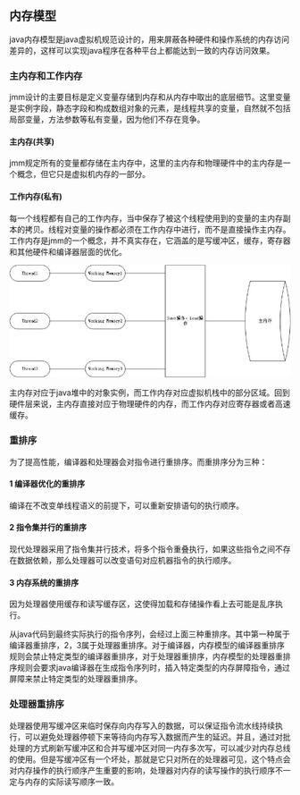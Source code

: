<!--
 * @Author: Yintianhao
 * @Date: 2020-05-03 00:00:58
 * @LastEditTime: 2020-05-03 16:34:36
 * @LastEditors: Yintianhao
 * @Description: 
 * @FilePath: \TechNote\src\Java\内存模型.md
 * @Copyright@Yintianhao
 -->
 ## 内存模型
 java内存模型是java虚拟机规范设计的，用来屏蔽各种硬件和操作系统的内存访问差异的，这样可以实现java程序在各种平台上都能达到一致的内存访问效果。       
 ### 主内存和工作内存
 jmm设计的主要目标是定义变量存储到内存和从内存中取出的底层细节。这里变量是实例字段，静态字段和构成数组对象的元素，是线程共享的变量，自然就不包括局部变量，方法参数等私有变量，因为他们不存在竞争。          
 #### 主内存(共享)
 jmm规定所有的变量都存储在主内存中，这里的主内存和物理硬件中的主内存是一个概念，但它只是虚拟机内存的一部分。
 #### 工作内存(私有)
 每一个线程都有自己的工作内存，当中保存了被这个线程使用到的变量的主内存副本的拷贝。线程对变量的操作都必须在工作内存中进行，而不是直接操作主内存。工作内存是jmm的一个概念，并不真实存在，它涵盖的是写缓冲区，缓存，寄存器和其他硬件和编译器层面的优化。          
                   

![avatar](../Image/JMM-1.jpg)

主内存对应于java堆中的对象实例，而工作内存对应虚拟机栈中的部分区域。回到硬件层来说，主内存直接对应于物理硬件的内存，而工作内存对应寄存器或者高速缓存。

### 重排序
为了提高性能，编译器和处理器会对指令进行重排序。而重排序分为三种：          
#### 1 编译器优化的重排序
编译在不改变单线程语义的前提下，可以重新安排语句的执行顺序。        
#### 2 指令集并行的重排序
现代处理器采用了指令集并行技术，将多个指令重叠执行，如果这些指令之间不存在数据依赖，那么处理器可以改变语句对应机器指令的执行顺序。          
#### 3 内存系统的重排序
因为处理器使用缓存和读写缓存区，这使得加载和存储操作看上去可能是乱序执行。

从java代码到最终实际执行的指令序列，会经过上面三种重排序。其中第一种属于编译器重排序，2，3属于处理器重排序。对于编译器，内存模型的编译器重排序规则会禁止特定类型的编译器重排序，对于处理器重排序，内存模型的处理器重排序规则会要求java编译器在生成指令序列时，插入特定类型的内存屏障指令，通过屏障来禁止特定类型的处理器重排序。            

### 处理器重排序
处理器使用写缓冲区来临时保存向内存写入的数据，可以保证指令流水线持续执行，可以避免处理器停顿下来等待向内存写入数据而产生的延迟。并且，通过对批处理的方式刷新写缓冲区和合并写缓冲区对同一内存多次写，可以减少对内存总线的使用。但是写缓冲区有一个坏处，那就是它只对所在的处理器可见，这个特点会对内存操作的执行顺序产生重要的影响，处理器对内存的读写操作的执行顺序不一定与内存的实际读写顺序一致。